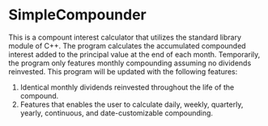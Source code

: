 # SimpleCompounder
This is a compount interest calculator that utilizes the <cmath> standard library module of C++. The program calculates the accumulated compounded interest added to the principal value at the end of each month. Temporarily, the program only features monthly compounding assuming no dividends reinvested. This program will be updated with the following features:
  
1. Identical monthly dividends reinvested throughout the life of the compound.
2. Features that enables the user to calculate daily, weekly, quarterly, yearly, continuous, and date-customizable compounding. 

